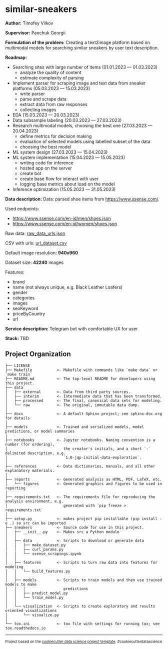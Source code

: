 similar-sneakers
==============================


**Author:** Timofey Vilkov 

**Supervisor:** Panchuk Georgii

**Formulation of the problem:** 
Creating a text2image platform based on multimodal models for searching similar sneakers by user text description.

**Roadmap:**
- Searching sites with large number of items (01.01.2023 — 01.03.2023)
    - analyze the quality of content
    - estimate complexity of parsing
- Implement parser for scraping image and text data from sneaker platforms (05.03.2023 — 15.03.2023)
    - write parser
    - parse and scrape data
    - extract data from raw responses
    - collecting images 
- EDA (15.03.2023 — 20.03.2023)
- Data subsample labeling (20.03.2023 — 27.03.2023)
-  Research multimodal models, сhoosing the best one (27.03.2023 — 20.04.2023)
    - define metrics for decision making
    - evaluation of selected models using labelled subset of the data
    - choosing the best model
- ML system design (27.03.2023 — 15.04.2023)
- ML system implementation (15.04.2023 — 15.05.2023)
    - writing code for inference
    - hosted app on the server
    - create bot
    - create base flow for interact with user
    - logging base metrics about load on the model
- Inference optimization (15.05.2023 — 31.05.2023)


**Data description:**
Data: parsed shoe items from  https://www.ssense.com/.

Used endpoints:
- https://www.ssense.com/en-id/men/shoes.json 
- https://www.ssense.com/en-id/women/shoes.json

Raw data: [raw_data_urls.json](https://drive.google.com/file/d/1_AV2qeNhgLBQhHCqvCX32LwecxtRUUPQ/view?usp=sharing)

CSV with urls: [url_dataset.csv](https://drive.google.com/file/d/1wjcCLON6mK-wjriYHQsaz4Cks1ehty50/view?usp=sharing)

Default image resolution: **940x960**

Dataset size: **42240** images 

Features:
 - brand
 - name (not always unique, e.g. Black Leather Loafers)
 - gender
 - categories
 - images
 - seoKeyword
 - priceByCountry
 - url

**Service description:**
Telegram bot with comfortable UX for user

**Stack:**
TBD

Project Organization
------------

    ├── LICENSE
    ├── Makefile           <- Makefile with commands like `make data` or `make train`
    ├── README.md          <- The top-level README for developers using this project.
    ├── data
    │   ├── external       <- Data from third party sources.
    │   ├── interim        <- Intermediate data that has been transformed.
    │   ├── processed      <- The final, canonical data sets for modeling.
    │   └── raw            <- The original, immutable data dump.
    │
    ├── docs               <- A default Sphinx project; see sphinx-doc.org for details
    │
    ├── models             <- Trained and serialized models, model predictions, or model summaries
    │
    ├── notebooks          <- Jupyter notebooks. Naming convention is a number (for ordering),
    │                         the creator's initials, and a short `-` delimited description, e.g.
    │                         `1.0-jqp-initial-data-exploration`.
    │
    ├── references         <- Data dictionaries, manuals, and all other explanatory materials.
    │
    ├── reports            <- Generated analysis as HTML, PDF, LaTeX, etc.
    │   └── figures        <- Generated graphics and figures to be used in reporting
    │
    ├── requirements.txt   <- The requirements file for reproducing the analysis environment, e.g.
    │                         generated with `pip freeze > requirements.txt`
    │
    ├── setup.py           <- makes project pip installable (pip install -e .) so src can be imported
    ├── sneakers           <- Source code for use in this project.
    │   ├── __init__.py    <- Makes src a Python module
    │   │
    │   ├── data           <- Scripts to download or generate data
    │   │   ├── make_dataset.py
    │   │   ├── curl_params.py
    |   |   └── ssense_scrapings.ipynb
    │   │
    │   ├── features       <- Scripts to turn raw data into features for modeling
    │   │   └── build_features.py
    │   │
    │   ├── models         <- Scripts to train models and then use trained models to make
    │   │   │                 predictions
    │   │   ├── predict_model.py
    │   │   └── train_model.py
    │   │
    │   └── visualization  <- Scripts to create exploratory and results oriented visualizations
    │       └── visualize.py
    │
    └── tox.ini            <- tox file with settings for running tox; see tox.readthedocs.io


--------

<p><small>Project based on the <a target="_blank" href="https://drivendata.github.io/cookiecutter-data-science/">cookiecutter data science project template</a>. #cookiecutterdatascience</small></p>
